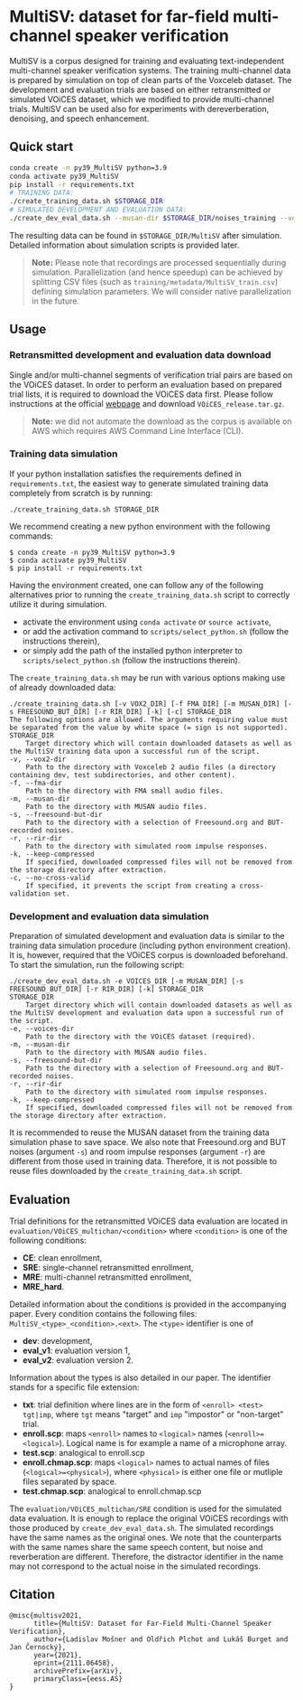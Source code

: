 # MultiSV: dataset for far-field multi-channel speaker verification
MultiSV is a corpus designed for training and evaluating text-independent multi-channel speaker verification systems. The training multi-channel data is prepared by simulation on top of clean parts of the Voxceleb dataset. The development and evaluation trials are based on either retransmitted or simulated VOiCES dataset, which we modified to provide multi-channel trials. MultiSV can be used also for experiments with dereverberation, denoising, and speech enhancement.

## Quick start
```bash
conda create -n py39_MultiSV python=3.9
conda activate py39_MultiSV
pip install -r requirements.txt
# TRAINING DATA:
./create_training_data.sh $STORAGE_DIR
# SIMULATED DEVELOPMENT AND EVALUATION DATA:
./create_dev_eval_data.sh --musan-dir $STORAGE_DIR/noises_training --voices-dir $VOICES_DIR $STORAGE_DIR
```
The resulting data can be found in `$STORAGE_DIR/MultiSV` after simulation. Detailed information about simulation scripts is provided later.
> **Note:** Please note that recordings are processed sequentially during simulation. Parallelization (and hence speedup) can be achieved by splitting CSV files (such as `training/metadata/MultiSV_train.csv`) defining simulation parameters. We will consider native parallelization in the future.

## Usage
### Retransmitted development and evaluation data download
Single and/or multi-channel segments of verification trial pairs are based on the VOiCES dataset. In order to perform an evaluation based on prepared trial lists, it is required to download the VOiCES data first. Please follow instructions at the official [webpage](https://iqtlabs.github.io/voices/downloads/) and download `VOiCES_release.tar.gz`.

> **Note:** we did not automate the download as the corpus is available on AWS which requires AWS Command Line Interface (CLI).

### Training data simulation
If your python installation satisfies the requirements defined in `requirements.txt`, the easiest way to generate simulated training data completely from scratch is by running:
```
./create_training_data.sh STORAGE_DIR
```

We recommend creating a new python environment with the following commands:
```
$ conda create -n py39_MultiSV python=3.9
$ conda activate py39_MultiSV
$ pip install -r requirements.txt
```
Having the environment created, one can follow any of the following alternatives prior to running the `create_training_data.sh` script to correctly utilize it during simulation.
* activate the environment using `conda activate` or `source activate`,
* or add the activation command to `scripts/select_python.sh` (follow the instructions therein),
* or simply add the path of the installed python interpreter to `scripts/select_python.sh` (follow the instructions therein).

The `create_training_data.sh` may be run with various options making use of already downloaded data:
```
./create_training_data.sh [-v VOX2_DIR] [-f FMA_DIR] [-m MUSAN_DIR] [-s FREESOUND_BUT_DIR] [-r RIR_DIR] [-k] [-c] STORAGE_DIR
The following options are allowed. The arguments requiring value must be separated from the value by white space (= sign is not supported).
STORAGE_DIR
	Target directory which will contain downloaded datasets as well as the MultiSV training data upon a successful run of the script.
-v, --vox2-dir
	Path to the directory with Voxceleb 2 audio files (a directory containing dev, test subdirectories, and other content).
-f, --fma-dir
	Path to the directory with FMA small audio files.
-m, --musan-dir
	Path to the directory with MUSAN audio files.
-s, --freesound-but-dir
	Path to the directory with a selection of Freesound.org and BUT-recorded noises.
-r, --rir-dir
	Path to the directory with simulated room impulse responses.
-k, --keep-compressed
	If specified, downloaded compressed files will not be removed from the storage directory after extraction.
-c, --no-cross-valid
	If specified, it prevents the script from creating a cross-validation set.
```

### Development and evaluation data simulation
Preparation of simulated development and evaluation data is similar to the training data simulation procedure (including python environment creation). It is, however, required that the VOiCES corpus is downloaded beforehand. To start the simulation, run the following script:
```
./create_dev_eval_data.sh -e VOICES_DIR [-m MUSAN_DIR] [-s FREESOUND_BUT_DIR] [-r RIR_DIR] [-k] STORAGE_DIR
STORAGE_DIR
	Target directory which will contain downloaded datasets as well as the MultiSV development and evaluation data upon a successful run of the script.
-e, --voices-dir
	Path to the directory with the VOiCES dataset (required).
-m, --musan-dir
	Path to the directory with MUSAN audio files.
-s, --freesound-but-dir
	Path to the directory with a selection of Freesound.org and BUT-recorded noises.
-r, --rir-dir
	Path to the directory with simulated room impulse responses.
-k, --keep-compressed
	If specified, downloaded compressed files will not be removed from the storage directory after extraction.
```

It is recommended to reuse the MUSAN dataset from the training data simulation phase to save space. We also note that Freesound.org and BUT noises (argument `-s`) and room impulse responses (argument `-r`) are different from those used in training data. Therefore, it is not possible to reuse files downloaded by the `create_training_data.sh` script.

## Evaluation
Trial definitions for the retransmitted VOiCES data evaluation are located in `evaluation/VOiCES_multichan/<condition>` where `<condition>` is one of the following conditions:
- **CE**: clean enrollment,
- **SRE**: single-channel retransmitted enrollment,
- **MRE**: multi-channel retransmitted enrollment,
- **MRE_hard**.

Detailed information about the conditions is provided in the accompanying paper. Every condition contains the following files: `MultiSV_<type>_<condition>.<ext>`. The `<type>` identifier is one of
- **dev**: development,
- **eval_v1**: evaluation version 1,
- **eval_v2**: evaluation version 2.

Information about the types is also detailed in our paper. The <ext> identifier stands for a specific file extension:
- **txt**: trial definition where lines are in the form of `<enroll> <test> tgt|imp`, where `tgt` means "target" and `imp` "impostor" or "non-target" trial.
- **enroll.scp**: maps `<enroll>` names to `<logical>` names (`<enroll>=<logical>`). Logical name is for example a name of a microphone array.
- **test.scp**: analogical to enroll.scp
- **enroll.chmap.scp**: maps `<logical>` names to actual names of files (`<logical>=<physical>`), where `<physical>` is either one file or mutliple files separated by space.
- **test.chmap.scp**: analogical to enroll.chmap.scp

The `evaluation/VOiCES_multichan/SRE` condition is used for the simulated data evaluation. It is enough to replace the original VOiCES recordings with those produced by `create_dev_eval_data.sh`. The simulated recordings have the same names as the original ones. We note that the counterparts with the same names share the same speech content, but noise and reverberation are different. Therefore, the distractor identifier in the name may not correspond to the actual noise in the simulated recordings.

## Citation
```
@misc{multisv2021,
      title={MultiSV: Dataset for Far-Field Multi-Channel Speaker Verification}, 
      author={Ladislav Mošner and Oldřich Plchot and Lukáš Burget and Jan Černocký},
      year={2021},
      eprint={2111.06458},
      archivePrefix={arXiv},
      primaryClass={eess.AS}
}
```
